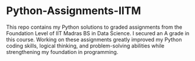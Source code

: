 # Python-Assignments-IITM
This repo contains my Python solutions to graded assignments from the Foundation Level of IIT Madras BS in Data Science. I secured an A grade in this course. Working on these assignments greatly improved my Python coding skills, logical thinking, and problem-solving abilities while strengthening my foundation in programming.
